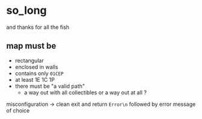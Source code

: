 # so_long

and thanks for all the fish

## map must be

- rectangular
- enclosed in walls
- contains only `01CEP`
- at least 1E 1C 1P
- there must be "a valid path"
    - a way out with all collectibles or a way out at all ?

misconfiguration -> clean exit and return `Error\n` followed by error message of choice
